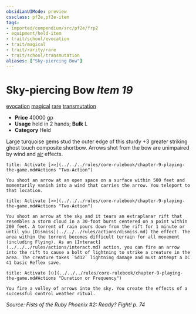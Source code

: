 ```yaml
---
obsidianUIMode: preview
cssclass: pf2e,pf2e-item
tags:
- imported/compendium/src/pf2e/frp2
- equipment/held-item
- trait/school/evocation
- trait/magical
- trait/rarity/rare
- trait/school/transmutation
aliases: ["Sky-piercing Bow"]
---
```

# Sky-piercing Bow *Item 19*  
[evocation](evocation.md)  [magical](magical.md)  [rare](rare.md)  [transmutation](transmutation.md)  

- **Price** 40000 gp
- **Usage** held in 2 hands; **Bulk** L
- **Category** Held

Large turquoise gems stud the outer edge of this sturdy +3 greater striking ghost touch composite shortbow. Arrows shot from the bow are unimpaired by wind and [air](air.md) effects.

```ad-embed-ability
title: Activate [>>](../../../rules/core-rulebook/chapter-9-playing-the-game.md#Actions "Two-Action")

You shoot an arrow at an open space on a surface within 500 feet and momentarily vanish into a wind that carries the arrow. You teleport to that location.
```

```ad-embed-ability
title: Activate [>>](../../../rules/core-rulebook/chapter-9-playing-the-game.md#Actions "Two-Action")

You shoot an arrow at the sky and it tears an extraplanar rift that resembles a storm cloud in a 30-foot burst centered on a point within 200 feet. A torrent of rain pours down from the rift for 1 minute or until you [Dismiss](../../../rules/actions/dismiss.md) the effect. The area within the torrent becomes difficult terrain for all movement (including Flying). As an [Interact](../../../rules/actions/interact.md) action, you can fire an arrow into the rift to cause a bolt of lightning to strike a creature in the area. The creature takes `5d12` lightning damage and must attempt a DC 41 basic Reflex save.
```

```ad-embed-ability
title: Activate [⏲](../../../rules/core-rulebook/chapter-9-playing-the-game.md#Actions "Duration or Frequency")

You fire a volley of arrows into the sky. You create the effects of a successful control weather ritual.
```

*Source: Fists of the Ruby Phoenix #2: Ready? Fight! p. 74*
